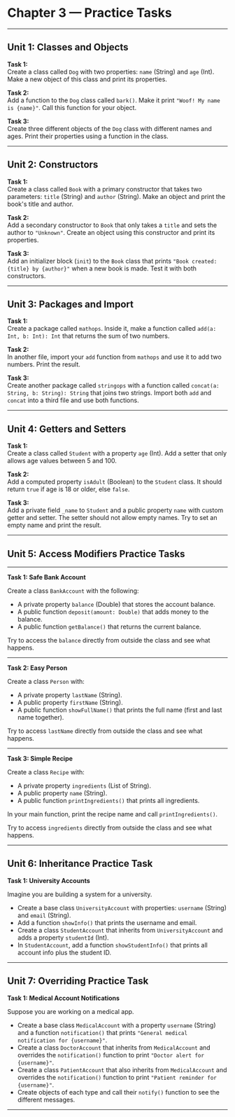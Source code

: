 # Chapter 3 — Practice Tasks

---

## Unit 1: Classes and Objects

**Task 1:**  
Create a class called `Dog` with two properties: `name` (String) and `age` (Int). Make a new object of this class and print its properties.

**Task 2:**  
Add a function to the `Dog` class called `bark()`. Make it print `"Woof! My name is {name}"`. Call this function for your object.

**Task 3:**  
Create three different objects of the `Dog` class with different names and ages. Print their properties using a function in the class.

---

## Unit 2: Constructors

**Task 1:**  
Create a class called `Book` with a primary constructor that takes two parameters: `title` (String) and `author` (String). Make an object and print the book's title and author.

**Task 2:**  
Add a secondary constructor to `Book` that only takes a `title` and sets the author to `"Unknown"`. Create an object using this constructor and print its properties.

**Task 3:**  
Add an initializer block (`init`) to the `Book` class that prints `"Book created: {title} by {author}"` when a new book is made. Test it with both constructors.

---

## Unit 3: Packages and Import

**Task 1:**  
Create a package called `mathops`. Inside it, make a function called `add(a: Int, b: Int): Int` that returns the sum of two numbers.

**Task 2:**  
In another file, import your `add` function from `mathops` and use it to add two numbers. Print the result.

**Task 3:**  
Create another package called `stringops` with a function called `concat(a: String, b: String): String` that joins two strings. Import both `add` and `concat` into a third file and use both functions.

---

## Unit 4: Getters and Setters

**Task 1:**  
Create a class called `Student` with a property `age` (Int). Add a setter that only allows age values between 5 and 100.

**Task 2:**  
Add a computed property `isAdult` (Boolean) to the `Student` class. It should return `true` if age is 18 or older, else `false`.

**Task 3:**  
Add a private field `_name` to `Student` and a public property `name` with custom getter and setter. The setter should not allow empty names. Try to set an empty name and print the result.

---

## Unit 5: Access Modifiers Practice Tasks

---

**Task 1: Safe Bank Account**

Create a class `BankAccount` with the following:

- A private property `balance` (Double) that stores the account balance.
- A public function `deposit(amount: Double)` that adds money to the balance.
- A public function `getBalance()` that returns the current balance.

Try to access the `balance` directly from outside the class and see what happens.

---

**Task 2: Easy Person**

Create a class `Person` with:

- A private property `lastName` (String).
- A public property `firstName` (String).
- A public function `showFullName()` that prints the full name (first and last name together).

Try to access `lastName` directly from outside the class and see what happens.

---

**Task 3: Simple Recipe**

Create a class `Recipe` with:

- A private property `ingredients` (List of String).
- A public property `name` (String).
- A public function `printIngredients()` that prints all ingredients.

In your main function, print the recipe name and call `printIngredients()`.

Try to access `ingredients` directly from outside the class and see what happens.

---

## Unit 6: Inheritance Practice Task

**Task 1: University Accounts**

Imagine you are building a system for a university.

- Create a base class `UniversityAccount` with properties: `username` (String) and `email` (String).
- Add a function `showInfo()` that prints the username and email.
- Create a class `StudentAccount` that inherits from `UniversityAccount` and adds a property `studentId` (Int).
- In `StudentAccount`, add a function `showStudentInfo()` that prints all account info plus the student ID.

---

## Unit 7: Overriding Practice Task

**Task 1: Medical Account Notifications**

Suppose you are working on a medical app.

- Create a base class `MedicalAccount` with a property `username` (String) and a function `notification()` that prints `"General medical notification for {username}"`.
- Create a class `DoctorAccount` that inherits from `MedicalAccount` and overrides the `notification()` function to print `"Doctor alert for {username}"`.
- Create a class `PatientAccount` that also inherits from `MedicalAccount` and overrides the `notification()` function to print `"Patient reminder for {username}"`.
- Create objects of each type and call their `notify()` function to see the different messages.

---
